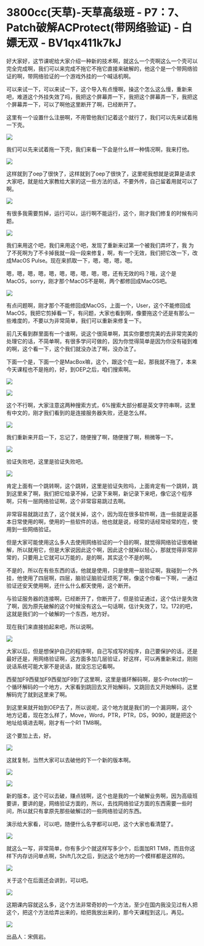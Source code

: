 # 3800cc(天草)-天草高级班 - P7：7、Patch破解ACProtect(带网络验证) - 白嫖无双 - BV1qx411k7kJ

好大家好，这节课呢给大家介绍一种新的技术啊，就这么一个壳啊这么一个壳可以完全完成啊，我们可以来完成不拖它不拖它直接来破解的，他这个是一个带网络验证的啊，带网络验证的一个游戏外挂的一个喊话机啊。

可以来试一下，可以来试一下，这个导入有点慢啊，操这个怎么这么慢，重新来吧，难道这个外挂失效了吗，我把这个屏幕弄一下，我把这个屏幕弄一下，我把这个屏幕弄一下，可以了啊他这里断开了啊，已经断开了。

这里有一个设置什么注册啊，不用管他我们记着这个就行了，我们可以先来试着拖一下壳。

![](img/59a62315c68e2001ea0e0bcec9ec4093_1.png)

我们可以先来试着拖一下壳，我们来看一下会是什么样一种情况啊，我来打他。

![](img/59a62315c68e2001ea0e0bcec9ec4093_3.png)

这样就到了oep了很快了，这样就到了oep了很快了，这里呢我想就是说算是请求大家吧，就是给大家教给大家的这一些方法的话，不要外传，自己留着用就可以了啊。



![](img/59a62315c68e2001ea0e0bcec9ec4093_5.png)

有很多我需要剪掉，运行可以，运行啊不能运行，这个，刚才我们修复的时候有问题。

![](img/59a62315c68e2001ea0e0bcec9ec4093_7.png)

我们来用这个吧，我们来用这个吧，发现了重新来过第一个被我们弄坏了，我 为了不死啊为了不卡掉我就一段一段来修复，啊，有一个无效，我们把它改一下，改成MacOS Pulse。现在来抓取一下，嗯，嗯，嗯，嗯。

嗯，嗯，嗯，嗯，嗯，嗯，嗯，嗯，嗯，嗯，还有无效的吗？哦，这个是MacOS，sorry，刚才那个MacOS不是啊，两个都修回成MacOS吧。



![](img/59a62315c68e2001ea0e0bcec9ec4093_9.png)

有点问题啊，刚才那个不能修回成MacOS，上面一个，User，这个不能修回成MacOS，我把它剪掉看一下，有问题，大家也看到啊，像要拖这个还是有那么一些难度的，不要以为非常简单，我们可以重新来修复一下。

前几天看到群里面有一个谁啊，说这个很简单啊，其实你要想完美的去非常完美的处理它的话，不简单啊，有很多学问可做的，因为你觉得简单是因为你没有碰到难的啊，这个看一下，这个我们就没办法了啊，没办法了。

下面一个是，下面一个是MacBox嘛，这个，跟这个在一起，那我就不拖了，本来今天课程也不是拖的，好，到OEP之后，咱们搜索啊。



![](img/59a62315c68e2001ea0e0bcec9ec4093_11.png)

![](img/59a62315c68e2001ea0e0bcec9ec4093_12.png)

这个不行啊，大家注意这两种搜索方式，6%搜索大部分都是英文字符串啊，这里有中文的，刚才我们看到的是连接服务器失败，还是怎么样。



![](img/59a62315c68e2001ea0e0bcec9ec4093_14.png)

我们重新来开启一下，忘记了，随便搜了啊，随便搜了啊，稍微等一下。

![](img/59a62315c68e2001ea0e0bcec9ec4093_16.png)

验证失败吧，这里是验证失败吧。

![](img/59a62315c68e2001ea0e0bcec9ec4093_18.png)

肯定上面有一个跳转啊，这个跳转，这里是验证失败吗，上面肯定有一个跳转，跳到这里来了啊，我们把它给录不掉，记录下来啊，新记录下来吧，像它这个程序啊，只有一层网络验证啊，这个非常容易跳过去啊。

非常容易就跳过去了，这个就关掉，这个，因为现在很多软件啊，连一些就是说基本日常使用的啊，使用的一些软件的话，他也就是说，经常的话经常经常的在，使用到一些网络验证。

但是大家可能使用这么多人去使用网络验证的一个目的啊，就觉得网络验证很难破解，所以就用它，但是大家说因此这个啊，因此这个就掉以轻心，那就觉得非常非常的，只要用上它就可以万能的，是的啊，其实这个不是的啊。

不是的，所以在有些东西的话，他就是使用，只是使用一层验证啊，我碰到一个外挂，他使用了四层啊，四层，脑验证脑验证烦死了啊，像这个你看一下啊，一通过验证还安天使用啊，还什么什么都天使用，这个断开。

与验证服务器的连接啊，已经断开了，你断开了，但是验证通过，这个估计是失效了啊，因为原先破解的这个时候没有这么一句话啊，估计失效了，12。172的吧，这就是我们的一个破解的一个东西，地方好。

现在我们来直接拍起来吧，所以说啊。

![](img/59a62315c68e2001ea0e0bcec9ec4093_20.png)

大家以后，但是想保护自己的程序啊，自己写成写的程序，自己要保护的话，还是最好还是，用网络验证啊，这方面多加几层验证，好这样，可以再重新来过，刚刚说话系统可能大家不是说话，就没忘忘记看啊。

西斐加F9西斐加F9西斐加F9到了这里啊，这里是循环解码啊，是S-Protect的一个循环解码的一个地方，大家看到跳回去又开始解码，又跳回去又开始解码，这里解码完了就到这里来了啊。

到这里来就开始到OEP去了，所以说呢，这个地方就是我们的一个漏洞啊，这个地方记着，现在怎么样了，Move，Word，PTR，PTR，DS，9090，就是把这个地址给填进去啊，刚才有一个R1 TM8啊。

这个要加上去，好。

![](img/59a62315c68e2001ea0e0bcec9ec4093_22.png)

这就复制，当然大家可以去破他的下一个新的版本啊。

![](img/59a62315c68e2001ea0e0bcec9ec4093_24.png)

![](img/59a62315c68e2001ea0e0bcec9ec4093_25.png)

新的版本，这个可以去破，赚点钱啊，这个也是我的一个破解业务啊，因为高级班要讲，要讲的是，网络验证方面的，所以，去找网络验证方面的东西需要一些时间，所以就只有拿原先那些破解过的一些网络验证的东西。

演示给大家看，可以吧，随便什么名字都可以吧，这个大家也看清楚了。

![](img/59a62315c68e2001ea0e0bcec9ec4093_27.png)

就这么一写，非常简单，你有多少个就这样写多少个，后面加R1 TM8，而且你这样下内存访问单点啊，Shift几次之后，到达这个地方的一个模样都是这样的。



![](img/59a62315c68e2001ea0e0bcec9ec4093_29.png)

关于这个在后面还会讲到，可以吧。

![](img/59a62315c68e2001ea0e0bcec9ec4093_31.png)

这期课内容就这么多，这个方法非常奇妙的一个方法，至少在国内我没见过有人把这个，把这个方法给弄出来的，给把我放出来的，那今天课程到这儿，再见。



![](img/59a62315c68e2001ea0e0bcec9ec4093_33.png)

出品人：宋佩岩。
